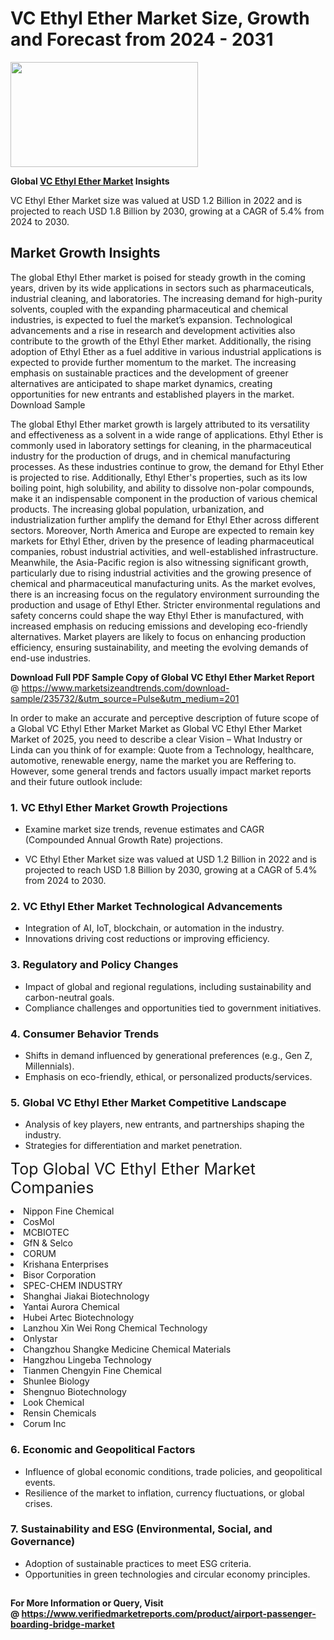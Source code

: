 <H1>VC Ethyl Ether Market Size, Growth and Forecast from 2024 - 2031</H1><img class="aligncenter size-medium wp-image-584254" src="https://thirdeyenews.in/wp-content/uploads/2024/09/Global-Market-Research-300x168.jpeg" alt="" width="300" height="168" /><p><strong>Global&nbsp;<a href="https://www.marketsizeandtrends.com/download-sample/235732/&amp;utm_source=Pulse&amp;utm_medium=201">VC Ethyl Ether Market</a> Insights</strong></p><p>VC Ethyl Ether Market size was valued at USD 1.2 Billion in 2022 and is projected to reach USD 1.8 Billion by 2030, growing at a CAGR of 5.4% from 2024 to 2030.</p><p><h2>Market Growth Insights</h2> <p>The global Ethyl Ether market is poised for steady growth in the coming years, driven by its wide applications in sectors such as pharmaceuticals, industrial cleaning, and laboratories. The increasing demand for high-purity solvents, coupled with the expanding pharmaceutical and chemical industries, is expected to fuel the market’s expansion. Technological advancements and a rise in research and development activities also contribute to the growth of the Ethyl Ether market. Additionally, the rising adoption of Ethyl Ether as a fuel additive in various industrial applications is expected to provide further momentum to the market. The increasing emphasis on sustainable practices and the development of greener alternatives are anticipated to shape market dynamics, creating opportunities for new entrants and established players in the market. Download Sample</p> <p>The global Ethyl Ether market growth is largely attributed to its versatility and effectiveness as a solvent in a wide range of applications. Ethyl Ether is commonly used in laboratory settings for cleaning, in the pharmaceutical industry for the production of drugs, and in chemical manufacturing processes. As these industries continue to grow, the demand for Ethyl Ether is projected to rise. Additionally, Ethyl Ether's properties, such as its low boiling point, high solubility, and ability to dissolve non-polar compounds, make it an indispensable component in the production of various chemical products. The increasing global population, urbanization, and industrialization further amplify the demand for Ethyl Ether across different sectors. Moreover, North America and Europe are expected to remain key markets for Ethyl Ether, driven by the presence of leading pharmaceutical companies, robust industrial activities, and well-established infrastructure. Meanwhile, the Asia-Pacific region is also witnessing significant growth, particularly due to rising industrial activities and the growing presence of chemical and pharmaceutical manufacturing units. As the market evolves, there is an increasing focus on the regulatory environment surrounding the production and usage of Ethyl Ether. Stricter environmental regulations and safety concerns could shape the way Ethyl Ether is manufactured, with increased emphasis on reducing emissions and developing eco-friendly alternatives. Market players are likely to focus on enhancing production efficiency, ensuring sustainability, and meeting the evolving demands of end-use industries. </p><p><span class=""><strong>Download Full PDF Sample Copy of Global VC Ethyl Ether Market Report</strong> @ <a href="https://www.marketsizeandtrends.com/download-sample/235732/&amp;utm_source=Pulse&amp;utm_medium=201" target="_blank">https://www.marketsizeandtrends.com/download-sample/235732/&amp;utm_source=Pulse&amp;utm_medium=201</a></span></p><p>In order to make an accurate and perceptive description of future scope of a Global&nbsp;VC Ethyl Ether Market Market as Global&nbsp;VC Ethyl Ether Market Market of 2025, you need to describe a clear Vision &ndash; What Industry or Linda can you think of for example: Quote from a Technology, healthcare, automotive, renewable energy, name the market you are Reffering to. However, some general trends and factors usually impact market reports and their future outlook include:</p><h3>1.&nbsp;<strong>VC Ethyl Ether Market Growth Projections</strong></h3><ul><li>Examine market size trends, revenue estimates and CAGR (Compounded Annual Growth Rate) projections.</li><li><p>VC Ethyl Ether Market size was valued at USD 1.2 Billion in 2022 and is projected to reach USD 1.8 Billion by 2030, growing at a CAGR of 5.4% from 2024 to 2030.</p></li></ul><h3>2.&nbsp;<strong>VC Ethyl Ether Market Technological Advancements</strong></h3><ul><li>Integration of AI, IoT, blockchain, or automation in the industry.</li><li>Innovations driving cost reductions or improving efficiency.</li></ul><h3>3.&nbsp;<strong>Regulatory and Policy Changes</strong></h3><ul><li>Impact of global and regional regulations, including sustainability and carbon-neutral goals.</li><li>Compliance challenges and opportunities tied to government initiatives.</li></ul><h3>4.&nbsp;<strong>Consumer Behavior Trends</strong></h3><ul><li>Shifts in demand influenced by generational preferences (e.g., Gen Z, Millennials).</li><li>Emphasis on eco-friendly, ethical, or personalized products/services.</li></ul><h3>5.&nbsp;<strong>Global VC Ethyl Ether Market Competitive Landscape</strong></h3><ul><li>Analysis of key players, new entrants, and partnerships shaping the industry.</li><li>Strategies for differentiation and market penetration.</li></ul><p data-pm-slice="1 1 []"><span style="color: inherit; font-family: inherit; font-size: 25px;">Top Global VC Ethyl Ether Market Companies</span></p><div class="" data-test-id=""><p><li>Nippon Fine Chemical</li><li> CosMol</li><li> MCBIOTEC</li><li> GfN & Selco</li><li> CORUM</li><li> Krishana Enterprises</li><li> Bisor Corporation</li><li> SPEC-CHEM INDUSTRY</li><li> Shanghai Jiakai Biotechnology</li><li> Yantai Aurora Chemical</li><li> Hubei Artec Biotechnology</li><li> Lanzhou Xin Wei Rong Chemical Technology</li><li> Onlystar</li><li> Changzhou Shangke Medicine Chemical Materials</li><li> Hangzhou Lingeba Technology</li><li> Tianmen Chengyin Fine Chemical</li><li> Shunlee Biology</li><li> Shengnuo Biotechnology</li><li> Look Chemical</li><li> Rensin Chemicals</li><li> Corum Inc</li></p></div><h3>6.&nbsp;<strong>Economic and Geopolitical Factors</strong></h3><ul><li>Influence of global economic conditions, trade policies, and geopolitical events.</li><li>Resilience of the market to inflation, currency fluctuations, or global crises.</li></ul><h3>7.&nbsp;<strong>Sustainability and ESG (Environmental, Social, and Governance)</strong></h3><ul><li>Adoption of sustainable practices to meet ESG criteria.</li><li>Opportunities in green technologies and circular economy principles.</li></ul><h2><strong style="font-size: 14px;">For More Information or Query, Visit @&nbsp;</strong><a style="background-color: #ffffff; font-size: 14px;" href="https://www.marketsizeandtrends.com/report/vc-ethyl-ether-market/" target="_blank">https://www.verifiedmarketreports.com/product/airport-passenger-boarding-bridge-market</a></h2>

